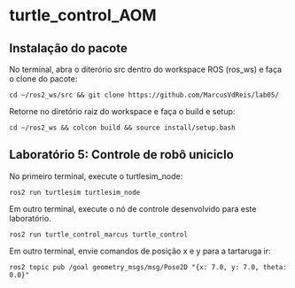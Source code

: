 # turtle_control_AOM
## Instalação do pacote

No terminal, abra o diterório src dentro do workspace ROS (ros_ws) e faça o clone do pacote:
```
cd ~/ros2_ws/src && git clone https://github.com/MarcusVdReis/lab05/
```
Retorne no diretório raiz do workspace e faça o build e setup:
```
cd ~/ros2_ws && colcon build && source install/setup.bash
```

## Laboratório 5: Controle de robô uniciclo

No primeiro terminal, execute o turtlesim_node:
```
ros2 run turtlesim turtlesim_node
```

Em outro terminal, execute o nó de controle desenvolvido  para este laboratório.
```
ros2 run turtle_control_marcus turtle_control
```

Em outro terminal, envie comandos de posição x e y para a tartaruga ir:
```
ros2 topic pub /goal geometry_msgs/msg/Pose2D "{x: 7.0, y: 7.0, theta: 0.0}"
```
